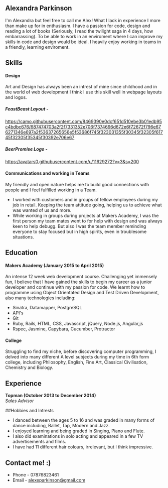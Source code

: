 ## Alexandra Parkinson

I'm Alexandra but feel free to call me Alex! What I lack in experience I more than make up for in enthusiasm. I have a passion for code, design and reading a lot of books (Seriously, I read the twilight saga in 4 days, how embarrassing). To be able to work in an enviroment where I can improve my skills in code and design would be ideal. I heavily enjoy working in teams in a friendly, learning enviroment.

## Skills

#### Design

Art and Design has always been an intrest of mine since childhood and in the world of web development I think I use this skill well in webpage layouts and logos.

##### FeastBeast Layout - 
https://camo.githubusercontent.com/8469390e0dcf651d510ebe3b01edb95c4bdbc676/687474703a2f2f7331352e706f7374696d672e6f72672f796e676271346e697a2f53637265656e5f53686f745f323031355f30345f32305f61745f32305f35345f30392e706e67

##### BeerPromise Logo -
https://avatars0.githubusercontent.com/u/11629272?v=3&s=200

#### Communications and working in Teams

My friendly and open nature helps me to build good connections with people and I feel fulfilled working in a Team.

- I worked with customers and in groups of fellow employees during my job in retail. Keeping the team attitude going, helping us to achieve what was wanted of us and more.
- While working in groups during projects at Makers Academy, I was the first person my team mates went to for help with design and was always keen to help debugg. But also I was the team member reminding everyone to stay focused but in high spirits, even in troublesome situations.

## Education

#### Makers Academy (January 2015 to April 2015)

An intense 12 week web development course. Challenging yet immensely fun, I believe that I have gained the skills to begin my career as a junior developer and continue with my passion for code. We learnt how to programme using Object Orientated Design and Test Driven Development, also many technologies including:
- Sinatra, Datamapper, PostgreSQL
- API's
- Git
- Ruby, Rails, HTML, CSS, Javascript, jQuery, Node.js, Angular,js
- Rspec, Jasmine, Capybara, Cucumber, Protractor

#### College

Struggling to find my niche, before discovering computer programming, I delved into many different A level subjects during my time in 6th form college, including Philosophy, English, Fine Art, Classical Civilisation, Chemistry and Biology.

## Experience

**Topman (October 2013 to December 2014)**  
*Sales Advisor*

##Hobbies and Intrests

- I danced between the ages 5 to 16 and was graded in many forms of dance including, Ballet, Tap, Modern and Jazz.
- I enjoyed learning and being graded in Singing, Piano and Flute.
- I also did examinations in solo acting and appeared in a few TV advertisements and films.
- I have had 11 different hair colours, irrelevant, but I think impressive.

## Contact me! :)
- Phone - 07876823461
- Email - alexeparkinson@gmail.com
